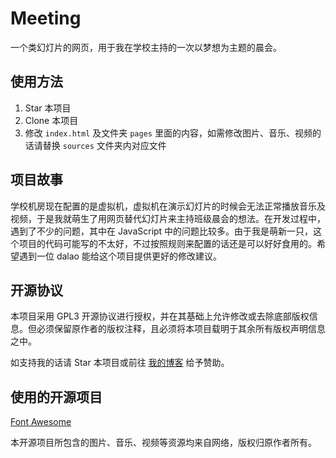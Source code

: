 ﻿# Meeting
一个类幻灯片的网页，用于我在学校主持的一次以梦想为主题的晨会。

## 使用方法
1. Star 本项目
2. Clone 本项目
3. 修改 `index.html` 及文件夹 `pages` 里面的内容，如需修改图片、音乐、视频的话请替换 `sources` 文件夹内对应文件

## 项目故事
学校机房现在配置的是虚拟机，虚拟机在演示幻灯片的时候会无法正常播放音乐及视频，于是我就萌生了用网页替代幻灯片来主持班级晨会的想法。在开发过程中，遇到了不少的问题，其中在 JavaScript 中的问题比较多。由于我是萌新一只，这个项目的代码可能写的不太好，不过按照规则来配置的话还是可以好好食用的。希望遇到一位 dalao 能给这个项目提供更好的修改建议。

## 开源协议
本项目采用 GPL3 开源协议进行授权，并在其基础上允许修改或去除底部版权信息。但必须保留原作者的版权注释，且必须将本项目载明于其余所有版权声明信息之中。

如支持我的话请 Star 本项目或前往 [我的博客](https://hi-paul.space) 给予赞助。

## 使用的开源项目
[Font Awesome](https://github.com/FortAwesome/Font-Awesome)

本开源项目所包含的图片、音乐、视频等资源均来自网络，版权归原作者所有。
